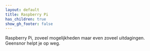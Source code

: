 ```yaml
---
layout: default
title: Raspberry Pi
has_children: true
show_gh_footer: false
---
```


Raspberry Pi, zoveel mogelijkheden maar even zoveel uitdagingen. Geensnor helpt je op weg.
